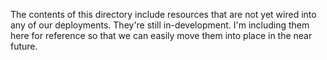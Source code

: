 The contents of this directory include resources that are not yet wired into any of our deployments.
They're still in-development.  I'm including them here for reference so that we can easily move them into place
in the near future.
